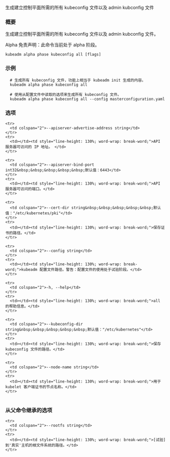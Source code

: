 <!--
Generates all kubeconfig files necessary to establish the control plane and the admin kubeconfig file
-->
生成建立控制平面所需的所有 kubeconfig 文件以及 admin kubconfig 文件

<!--
### Synopsis
-->
### 概要

<!--
Generates all kubeconfig files necessary to establish the control plane and the admin kubeconfig file. 
-->
生成建立控制平面所需的所有 kubeconfig 文件以及 admin kubconfig 文件。

<!--
Alpha Disclaimer: this command is currently alpha.
-->
Alpha 免责声明：此命令当前处于 alpha 阶段。

```
kubeadm alpha phase kubeconfig all [flags]
```

<!--
### Examples
-->
### 示例

<!--
```
  # Generates all kubeconfig files, functionally equivalent to what generated
  # by kubeadm init.
  kubeadm alpha phase kubeconfig all
  
  # Generates all kubeconfig files using options read from a configuration file.
  kubeadm alpha phase kubeconfig all --config masterconfiguration.yaml
```
-->

```
  # 生成所有 kubeconfig 文件，功能上相当于 kubeadm init 生成的内容。
  kubeadm alpha phase kubeconfig all
  
  # 使用从配置文件中读取的选项来生成所有 kubeconfig 文件。
  kubeadm alpha phase kubeconfig all --config masterconfiguration.yaml
```

<!--
### Options
-->
### 选项

<!--
<table style="width: 100%; table-layout: fixed;">
  <colgroup>
    <col span="1" style="width: 10px;" />
    <col span="1" />
  </colgroup>
  <tbody>

    <tr>
      <td colspan="2">--apiserver-advertise-address string</td>
    </tr>
    <tr>
      <td></td><td style="line-height: 130%; word-wrap: break-word;">The IP address the API server is accessible on</td>
    </tr>

    <tr>
      <td colspan="2">--apiserver-bind-port int32&nbsp;&nbsp;&nbsp;&nbsp;&nbsp;Default: 6443</td>
    </tr>
    <tr>
      <td></td><td style="line-height: 130%; word-wrap: break-word;">The port the API server is accessible on</td>
    </tr>

    <tr>
      <td colspan="2">--cert-dir string&nbsp;&nbsp;&nbsp;&nbsp;&nbsp;Default: "/etc/kubernetes/pki"</td>
    </tr>
    <tr>
      <td></td><td style="line-height: 130%; word-wrap: break-word;">The path where certificates are stored</td>
    </tr>

    <tr>
      <td colspan="2">--config string</td>
    </tr>
    <tr>
      <td></td><td style="line-height: 130%; word-wrap: break-word;">Path to kubeadm config file. WARNING: Usage of a configuration file is experimental</td>
    </tr>

    <tr>
      <td colspan="2">-h, --help</td>
    </tr>
    <tr>
      <td></td><td style="line-height: 130%; word-wrap: break-word;">help for all</td>
    </tr>

    <tr>
      <td colspan="2">--kubeconfig-dir string&nbsp;&nbsp;&nbsp;&nbsp;&nbsp;Default: "/etc/kubernetes"</td>
    </tr>
    <tr>
      <td></td><td style="line-height: 130%; word-wrap: break-word;">The path where to save the kubeconfig file</td>
    </tr>

    <tr>
      <td colspan="2">--node-name string</td>
    </tr>
    <tr>
      <td></td><td style="line-height: 130%; word-wrap: break-word;">The node name that should be used for the kubelet client certificate</td>
    </tr>

  </tbody>
</table>
-->

<table style="width: 100%; table-layout: fixed;">
  <colgroup>
    <col span="1" style="width: 10px;" />
    <col span="1" />
  </colgroup>
  <tbody>

    <tr>
      <td colspan="2">--apiserver-advertise-address string</td>
    </tr>
    <tr>
      <td></td><td style="line-height: 130%; word-wrap: break-word;">API 服务器可访问的 IP 地址。 </td>
    </tr>

    <tr>
      <td colspan="2">--apiserver-bind-port int32&nbsp;&nbsp;&nbsp;&nbsp;&nbsp;默认值：6443</td>
    </tr>
    <tr>
      <td></td><td style="line-height: 130%; word-wrap: break-word;">API 服务器可访问的端口。</td>
    </tr>

    <tr>
      <td colspan="2">--cert-dir string&nbsp;&nbsp;&nbsp;&nbsp;&nbsp;默认值："/etc/kubernetes/pki"</td>
    </tr>
    <tr>
      <td></td><td style="line-height: 130%; word-wrap: break-word;">保存证书的路径。</td>
    </tr>

    <tr>
      <td colspan="2">--config string</td>
    </tr>
    <tr>
      <td></td><td style="line-height: 130%; word-wrap: break-word;">kubeadm 配置文件路径。警告：配置文件的使用处于试验阶段。</td>
    </tr>

    <tr>
      <td colspan="2">-h, --help</td>
    </tr>
    <tr>
      <td></td><td style="line-height: 130%; word-wrap: break-word;">all 的帮助信息。</td>
    </tr>

    <tr>
      <td colspan="2">--kubeconfig-dir string&nbsp;&nbsp;&nbsp;&nbsp;&nbsp;默认值："/etc/kubernetes"</td>
    </tr>
    <tr>
      <td></td><td style="line-height: 130%; word-wrap: break-word;">保存 kubeconfig 文件的路径。</td>
    </tr>

    <tr>
      <td colspan="2">--node-name string</td>
    </tr>
    <tr>
      <td></td><td style="line-height: 130%; word-wrap: break-word;">用于 kubelet 客户端证书的节点名称。</td>
    </tr>

  </tbody>
</table>


<!--
### Options inherited from parent commands
-->
### 从父命令继承的选项

<!--
<table style="width: 100%; table-layout: fixed;">
  <colgroup>
    <col span="1" style="width: 10px;" />
    <col span="1" />
  </colgroup>
  <tbody>

    <tr>
      <td colspan="2">--rootfs string</td>
    </tr>
    <tr>
      <td></td><td style="line-height: 130%; word-wrap: break-word;">[EXPERIMENTAL] The path to the 'real' host root filesystem.</td>
    </tr>

  </tbody>
</table>
-->

<table style="width: 100%; table-layout: fixed;">
  <colgroup>
    <col span="1" style="width: 10px;" />
    <col span="1" />
  </colgroup>
  <tbody>

    <tr>
      <td colspan="2">--rootfs string</td>
    </tr>
    <tr>
      <td></td><td style="line-height: 130%; word-wrap: break-word;">[试验] 到'真实'主机的根文件系统的路径。</td>
    </tr>

  </tbody>
</table>

